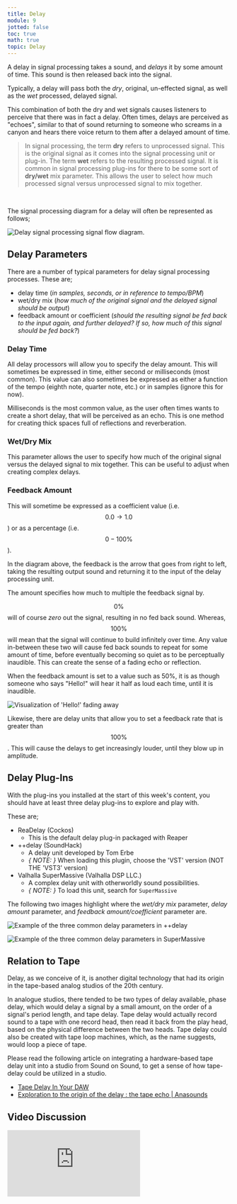 ```yaml
---
title: Delay
module: 9
jotted: false
toc: true
math: true
topic: Delay
---
```


A delay in signal processing takes a sound, and _delays_ it by some amount of time. This sound is then released back into the signal.

Typically, a delay will pass both the _dry_, original, un-effected signal, as well as the _wet_ processed, delayed signal.

This combination of both the dry and wet signals causes listeners to perceive that there was in fact a delay. Often times, delays are perceived as "echoes", similar to that of sound returning to someone who screams in a canyon and hears there voice return to them after a delayed amount of time.

> In signal processing, the term **dry** refers to unprocessed signal. This is the original signal as it comes into the signal processing unit or plug-in. The term **wet** refers to the resulting processed signal. It is common in signal processing plug-ins for there to be some sort of **dry/wet** mix parameter. This allows the user to select how much processed signal versus unprocessed signal to mix together.

<br />


The signal processing diagram for a delay will often be represented as follows;

![Delay signal processing signal flow diagram.](../imgs/delay-schematic.svg "Delay signal processing signal flow diagram.")

## Delay Parameters

There are a number of typical parameters for delay signal processing processes. These are;

- delay time (_in samples, seconds, or in reference to tempo/BPM_)
- wet/dry mix (_how much of the original signal and the delayed signal should be output_)
- feedback amount or coefficient (_should the resulting signal be fed back to the input again, and further delayed? If so, how much of this signal should be fed back?_)

### Delay Time

All delay processors will allow you to specify the delay amount. This will sometimes be expressed in time, either second or milliseconds (most common). This value can also sometimes be expressed as either a function of the tempo (eighth note, quarter note, etc.) or in samples (ignore this for now).

Milliseconds is the most common value, as the user often times wants to create a short delay, that will be perceived as an echo. This is one method for creating thick spaces full of reflections and reverberation.

### Wet/Dry Mix

This parameter allows the user to specify how much of the original signal versus the delayed signal to mix together. This can be useful to adjust when creating complex delays.

### Feedback Amount

This will sometime be expressed as a coefficient value (i.e. $$0.0 \to 1.0$$) or as a percentage (i.e. $$0-100\%$$).

In the diagram above, the feedback is the arrow that goes from right to left, taking the resulting output sound and returning it to the input of the delay processing unit.

The amount specifies how much to multiple the feedback signal by.

$$0\%$$ will of course _zero_ out the signal, resulting in no fed back sound. Whereas, $$100\%$$ will mean that the signal will continue to build infinitely over time. Any value in-between these two will cause fed back sounds to repeat for some amount of time, before eventually becoming so quiet as to be perceptually inaudible. This can create the sense of a fading echo or reflection.

When the feedback amount is set to a value such as 50%, it is as though someone who says "Hello!" will hear it half as loud each time, until it is inaudible.

![Visualization of 'Hello!' fading away](../imgs/Delay-hello.svg "Visualization of 'Hello!' fading away")

Likewise, there are delay units that allow you to set a feedback rate that is greater than $$100\%$$. This will cause the delays to get increasingly louder, until they blow up in amplitude.

## Delay Plug-Ins

With the plug-ins you installed at the start of this week's content, you should have at least three delay plug-ins to explore and play with.

These are;

- ReaDelay (Cockos)
	- This is the default delay plug-in packaged with Reaper
- ++delay (SoundHack)
	- A delay unit developed by Tom Erbe
	- _{ NOTE: }_ When loading this plugin, choose the 'VST' version (NOT THE 'VST3' version)
- Valhalla SuperMassive (Valhalla DSP LLC.)
	- A complex delay unit with otherworldly sound possibilities.
	- _{ NOTE: }_ To load this unit, search for `SuperMassive`

The following two images highlight where the _wet/dry mix_ parameter, _delay amount_ parameter, and _feedback amount/coefficient_ parameter are.

![Example of the three common delay parameters in ++delay](../imgs/delay-sh.png "Example of the three common delay parameters in ++delay")

![Example of the three common delay parameters in SuperMassive](../imgs/delay-valhalla.png "Example of the three common delay parameters in SuperMassive")

## Relation to Tape

Delay, as we conceive of it, is another digital technology that had its origin in the tape-based analog studios of the 20th century.

In analogue studios, there tended to be two types of delay available, phase delay, which would delay a signal by a small amount, on the order of a signal's period length, and tape delay. Tape delay would actually record sound to a tape with one record head, then read it back from the play head, based on the physical difference between the two heads. Tape delay could also be created with tape loop machines, which, as the name suggests, would loop a piece of tape.

Please read the following article on integrating a hardware-based tape delay unit into a studio from Sound on Sound, to get a sense of how tape-delay could be utilized in a studio.

- [Tape Delay In Your DAW](https://www.soundonsound.com/techniques/tape-delay-your-daw)
- [Exploration to the origin of the delay : the tape echo | Anasounds](https://anasounds.com/origin-of-the-delay-tape-echo/)

## Video Discussion

<div class="embed-responsive embed-responsive-16by9"><iframe class="embed-responsive-item" src="https://www.youtube.com/embed/oJYYVKMVkt0" frameborder="0" allow="accelerometer; autoplay; encrypted-media; gyroscope; picture-in-picture" allowfullscreen></iframe></div>
